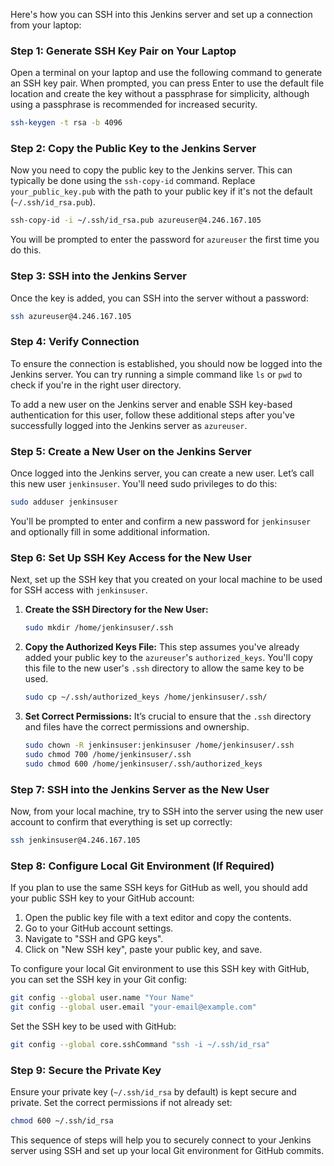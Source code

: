 Here's how you can SSH into this Jenkins server and set up a connection from your laptop:

### Step 1: Generate SSH Key Pair on Your Laptop
Open a terminal on your laptop and use the following command to generate an SSH key pair. When prompted, you can press Enter to use the default file location and create the key without a passphrase for simplicity, although using a passphrase is recommended for increased security.

```bash
ssh-keygen -t rsa -b 4096
```

### Step 2: Copy the Public Key to the Jenkins Server
Now you need to copy the public key to the Jenkins server. This can typically be done using the `ssh-copy-id` command. Replace `your_public_key.pub` with the path to your public key if it's not the default (`~/.ssh/id_rsa.pub`).

```bash
ssh-copy-id -i ~/.ssh/id_rsa.pub azureuser@4.246.167.105
```

You will be prompted to enter the password for `azureuser` the first time you do this.

### Step 3: SSH into the Jenkins Server
Once the key is added, you can SSH into the server without a password:

```bash
ssh azureuser@4.246.167.105
```

### Step 4: Verify Connection
To ensure the connection is established, you should now be logged into the Jenkins server. You can try running a simple command like `ls` or `pwd` to check if you're in the right user directory.

To add a new user on the Jenkins server and enable SSH key-based authentication for this user, follow these additional steps after you've successfully logged into the Jenkins server as `azureuser`.

### Step 5: Create a New User on the Jenkins Server
Once logged into the Jenkins server, you can create a new user. Let’s call this new user `jenkinsuser`. You'll need sudo privileges to do this:

```bash
sudo adduser jenkinsuser
```

You'll be prompted to enter and confirm a new password for `jenkinsuser` and optionally fill in some additional information.

### Step 6: Set Up SSH Key Access for the New User
Next, set up the SSH key that you created on your local machine to be used for SSH access with `jenkinsuser`.

1. **Create the SSH Directory for the New User:**
   ```bash
   sudo mkdir /home/jenkinsuser/.ssh
   ```

2. **Copy the Authorized Keys File:**
   This step assumes you've already added your public key to the `azureuser`'s `authorized_keys`. You'll copy this file to the new user's `.ssh` directory to allow the same key to be used.
   ```bash
   sudo cp ~/.ssh/authorized_keys /home/jenkinsuser/.ssh/
   ```

3. **Set Correct Permissions:**
   It’s crucial to ensure that the `.ssh` directory and files have the correct permissions and ownership.
   ```bash
   sudo chown -R jenkinsuser:jenkinsuser /home/jenkinsuser/.ssh
   sudo chmod 700 /home/jenkinsuser/.ssh
   sudo chmod 600 /home/jenkinsuser/.ssh/authorized_keys
   ```

### Step 7: SSH into the Jenkins Server as the New User
Now, from your local machine, try to SSH into the server using the new user account to confirm that everything is set up correctly:
```bash
ssh jenkinsuser@4.246.167.105
```

### Step 8: Configure Local Git Environment (If Required)
If you plan to use the same SSH keys for GitHub as well, you should add your public SSH key to your GitHub account:

1. Open the public key file with a text editor and copy the contents.
2. Go to your GitHub account settings.
3. Navigate to "SSH and GPG keys".
4. Click on "New SSH key", paste your public key, and save.

To configure your local Git environment to use this SSH key with GitHub, you can set the SSH key in your Git config:

```bash
git config --global user.name "Your Name"
git config --global user.email "your-email@example.com"
```

Set the SSH key to be used with GitHub:
```bash
git config --global core.sshCommand "ssh -i ~/.ssh/id_rsa"
```

### Step 9: Secure the Private Key
Ensure your private key (`~/.ssh/id_rsa` by default) is kept secure and private. Set the correct permissions if not already set:

```bash
chmod 600 ~/.ssh/id_rsa
```

This sequence of steps will help you to securely connect to your Jenkins server using SSH and set up your local Git environment for GitHub commits.